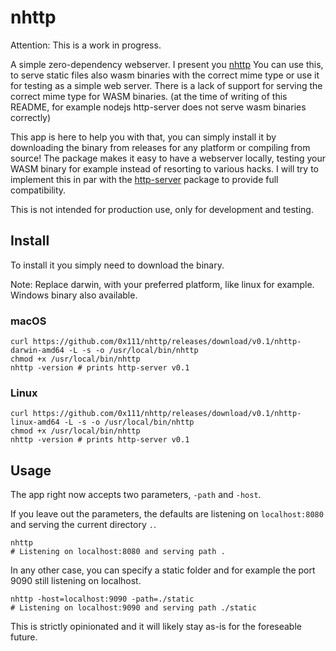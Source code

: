 # nhttp

Attention: This is a work in progress.

A simple zero-dependency webserver. I present you [nhttp](https://nhttp.org)
You can use this, to serve static files also wasm binaries with the correct mime type or use it for testing as a simple web server.
There is a lack of support for serving the correct mime type for WASM binaries. (at the time of writing of this README, for example nodejs http-server does not serve wasm binaries correctly)

This app is here to help you with that, you can simply install it by downloading the binary from releases for any platform or compiling from source!
The package makes it easy to have a webserver locally, testing your WASM binary for example instead of resorting to various hacks. I will try to implement this in par with the [http-server](https://www.npmjs.com/package/http-server) package to provide full compatibility.

This is not intended for production use, only for development and testing.

## Install
To install it you simply need to download the binary.

Note: Replace darwin, with your preferred platform, like linux for example. Windows binary also available.

### macOS
```shell
curl https://github.com/0x111/nhttp/releases/download/v0.1/nhttp-darwin-amd64 -L -s -o /usr/local/bin/nhttp
chmod +x /usr/local/bin/nhttp
nhttp -version # prints http-server v0.1
```

### Linux
```shell
curl https://github.com/0x111/nhttp/releases/download/v0.1/nhttp-linux-amd64 -L -s -o /usr/local/bin/nhttp
chmod +x /usr/local/bin/nhttp
nhttp -version # prints http-server v0.1
```


## Usage
The app right now accepts two parameters, `-path` and `-host`.

If you leave out the parameters, the defaults are listening on `localhost:8080` and serving the current directory `.`.
```shell
nhttp
# Listening on localhost:8080 and serving path .
```

In any other case, you can specify a static folder and for example the port 9090 still listening on localhost.
```shell
nhttp -host=localhost:9090 -path=./static
# Listening on localhost:9090 and serving path ./static
```

This is strictly opinionated and it will likely stay as-is for the foreseable future.
